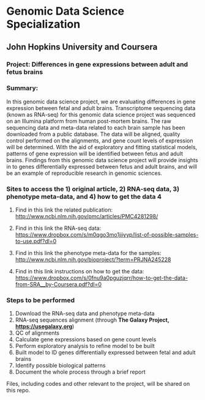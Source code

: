 # Genomic Data Science Specialization
## John Hopkins University and Coursera

### Project: Differences in gene expressions between adult and fetus brains
### Summary:

In this genomic data science project, we are evaluating differences in gene expression between fetal and adult brains. Transcriptome sequencing data (known as RNA-seq) for this genomic data science project was sequenced on an Illumina platform from human post-mortem brains. The raw sequencing data and meta-data related to each brain sample has been downloaded from a public database. The data will be aligned, quality control performed on the alignments, and gene count levels of expression will be determined. With the aid of exploratory and fitting statistical models, patterns of gene expression will be identified between fetus and adult brains. Findings from this genomic data science project will provide insights in to genes differentially expressed between fetus and adult brains, and will be an example of reproducible research in genomic sciences.


### Sites to access the 1) original article, 2)  RNA-seq data, 3) phenotype meta-data, and 4) how to get the data 4

1. Find in this link the related publication: http://www.ncbi.nlm.nih.gov/pmc/articles/PMC4281298/

2. Find in this link the RNA-seq data: https://www.dropbox.com/s/m0qgo3mo1jiiyyp/list-of-possible-samples-to-use.pdf?dl=0

3. Find in this link the phenotype meta-data for the samples: http://www.ncbi.nlm.nih.gov/bioproject/?term=PRJNA245228

4. Find in this link instructions on how to get the data: https://www.dropbox.com/s/0fnu9a0pguzjqrr/how-to-get-the-data-from-SRA__by-Coursera.pdf?dl=0

### Steps to be performed

1. Download the RNA-seq data and phenotype meta-data
2. RNA-seq sequences alignment (through **The Galaxy Project, https://usegalaxy.org**)
3. QC of alignments
4. Calculate gene expressions based on gene count levels
5. Perform exploratory analysis to refine model to be built
6. Built model to ID genes differentially expressed between fetal and adult brains
7. Identify possible biological patterns
8. Document the whole process through a brief report

Files, including codes and other relevant to the project, will be shared on this repo.

